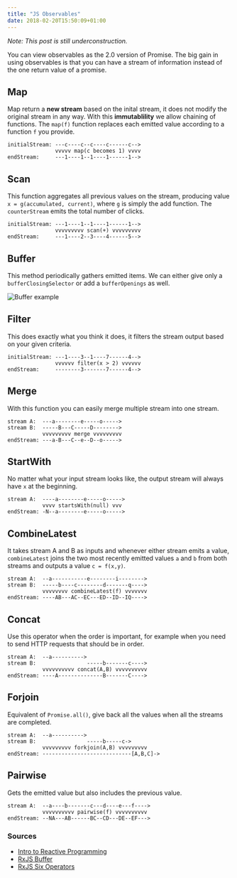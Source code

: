 ```yaml
---
title: "JS Observables"
date: 2018-02-20T15:50:09+01:00
---
```


_Note: This post is still underconstruction._

You can view observables as the 2.0 version of Promise. The big gain in using observables is that you can have a stream of information instead of the one return value of a promise.

## Map
Map return a **new stream** based on the inital stream, it does not modify the original stream in any way. With this **immutablility** we allow chaining of functions. The `map(f)` function replaces each emitted value according to a function `f` you provide.

```
initialStream: ---c----c--c----c------c-->
               vvvvv map(c becomes 1) vvvv
endStream:     ---1----1--1----1------1-->
```

## Scan
This function aggregates all previous values on the stream, producing value `x = g(accumulated, current)`, where `g` is simply the add function. The `counterStream` emits the total number of clicks.

```
initialStream: ---1----1--1----1------1-->
               vvvvvvvvv scan(+) vvvvvvvvv
endStream:     ---1----2--3----4------5-->
```

## Buffer
This method periodically gathers emitted items. We can either give only a `bufferClosingSelector` or add a `bufferOpenings` as well.

![Buffer example](/images/js-observables/buffer.png)

## Filter
This does exactly what you think it does, it filters the stream output based on your given criteria.

```
initialStream: ---1----3--1----7------4-->
               vvvvvv filter(x > 2) vvvvvv
endStream:     --------3-------7------4-->
```

## Merge
With this function you can easily merge multiple stream into one stream.

```
stream A:  ---a--------e-----o----->
stream B:  -----B---C-----D-------->
           vvvvvvvvv merge vvvvvvvvv
endStream: ---a-B---C--e--D--o----->
```

## StartWith
No matter what your input stream looks like, the output stream will always have `x` at the beginning.

```
stream A:  ----a--------e-----o----->
           vvvv startsWith(null) vvv
endStream: -N--a--------e-----o----->
```

## CombineLatest
It takes stream A and B as inputs and whenever either stream emits a value, `combineLatest` joins the two most recently emitted values `a` and `b` from both streams and outputs a value `c = f(x,y)`. 

```
stream A:  --a-----------e--------i-------->
stream B:  -----b----c--------d-------q---->
           vvvvvvvv combineLatest(f) vvvvvvv
endStream: ----AB---AC--EC---ED--ID--IQ---->
```

## Concat
Use this operator when the order is important, for example when you need to send HTTP requests that should be in order.

```
stream A:  --a---------->
stream B:                -----b-------c---->
           vvvvvvvvvv concat(A,B) vvvvvvvvvv
endStream: ----A--------------B-------C---->
```

## Forjoin
Equivalent of `Promise.all()`, give back all the values when all the streams are completed.

```
stream A:  --a---------->
stream B:                -----b-----c->
           vvvvvvvvv forkjoin(A,B) vvvvvvvvv
endStream: ----------------------------[A,B,C]->
```

## Pairwise
Gets the emitted value but also includes the previous value.

```
stream A:  --a----b-------c---d----e---f---->
           vvvvvvvvvv pairwise(f) vvvvvvvvvv
endStream: --NA---AB------BC--CD---DE--EF--->
```

### Sources
- [Intro to Reactive Programming](https://gist.github.com/staltz/868e7e9bc2a7b8c1f754)
- [RxJS Buffer](https://github.com/Reactive-Extensions/RxJS/blob/master/doc/api/core/operators/buffer.md)
- [RxJS Six Operators](https://netbasal.com/rxjs-six-operators-that-you-must-know-5ed3b6e238a0)